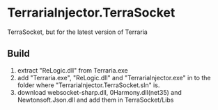 # TerrariaInjector.TerraSocket
TerraSocket, but for the latest version of Terraria


## Build
1. extract "ReLogic.dll" from Terraria.exe
2. add "Terraria.exe", "ReLogic.dll" and "TerrariaInjector.exe" in to the folder where "TerrariaInjector.TerraSocket.sln" is.
3. download websocket-sharp.dll, 0Harmony.dll(net35) and Newtonsoft.Json.dll and add them in TerraSocket/Libs
